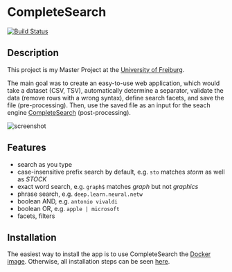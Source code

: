 # CompleteSearch

[![Build Status](https://travis-ci.org/anatskiy/CompleteSearch.svg?branch=develop)](https://travis-ci.org/anatskiy/CompleteSearch)

## Description

This project is my Master Project at the [University of Freiburg](https://www.uni-freiburg.de/).

The main goal was to create an easy-to-use web application, which would take a dataset (CSV, TSV), automatically determine a separator, validate the data (remove rows with a wrong syntax), define search facets, and save the file (pre-processing). Then, use the saved file as an input for the seach engine [CompleteSearch](http://ad-wiki.informatik.uni-freiburg.de/completesearch/FrontPage) (post-processing).

![screenshot](http://i.imgur.com/ZENB6Z8.png)

## Features

- search as you type
- case-insensitive prefix search by default, e.g. `sto` matches *storm* as well as *STOCK*
- exact word search, e.g. `graph$` matches *graph* but not *graphics*
- phrase search, e.g. `deep.learn.neural.netw`
- boolean AND, e.g. `antonio vivaldi`
- boolean OR, e.g. `apple | microsoft`
- facets, filters


## Installation
The easiest way to install the app is to use CompleteSearch the [Docker image](https://github.com/anatskiy/docker-completesearch). Otherwise, all installation steps can be seen [here](https://github.com/anatskiy/docker-completesearch/blob/master/app/Dockerfile).
